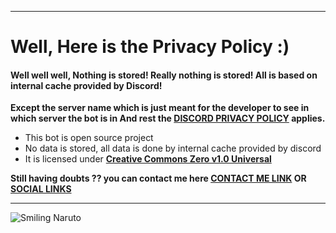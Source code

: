 ***
# Well, Here is the Privacy Policy :)

#### Well well well, Nothing is stored! Really nothing is stored! All is based on internal cache provided by Discord!
**Except the server name which is just meant for the developer to see in which server the bot is in
And rest the [DISCORD PRIVACY POLICY](https://discord.com/privacy) applies.**

- This bot is open source project
- No data is stored, all data is done by internal cache provided by discord
- It is licensed under [**Creative Commons Zero v1.0 Universal**](https://github.com/Dhruvacube/yondaime-hokage/blob/master/LICENSE) 

**Still having doubts ?? you can contact me here [CONTACT ME LINK](https://dhruvacuber.pythonanywhere.com/contact/) OR [SOCIAL LINKS](social.md)**

***

![Smiling Naruto](https://i.imgur.com/HQytIoC.jpg)
